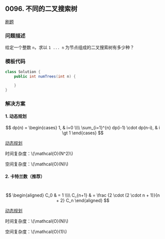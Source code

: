 <script src="https://cdn.bootcss.com/mathjax/2.7.7/MathJax.js?config=TeX-AMS-MML_HTMLorMML"></script>

## 0096. 不同的二叉搜索树

[刷题](qu0096/solu/Solution.java)

### 问题描述

给定一个整数 `n`，求以 `1 ... n` 为节点组成的二叉搜索树有多少种？

### 模板代码

``` java
class Solution {
    public int numTrees(int n) {

    }
}
```

### 解决方案

#### 1. 动态规划

$$
dp(n) = \begin{cases}
1, & i=0 \\\\
\sum_{i=1}^{n} dp(i-1) \cdot dp(n-i), & i \gt 1
\end{cases}
$$

[动态规划](qu0096/solu1/Solution.java)

时间复杂度：\\(\mathcal{O}(N^2)\\)

空间复杂度：\\(\mathcal{O}(N)\\)


#### 2. 卡特兰数（推荐）
​
$$
\begin{aligned}
C_0 & = 1 \\\\
C_{n+1} & = \frac {2 \cdot (2 \cdot n + 1)}{n + 2} C_n
\end{aligned}
$$

[动态规划](qu0096/solu2/Solution.java)

时间复杂度：\\(\mathcal{O}(N)\\)

空间复杂度：\\(\mathcal{O}(1)\\)